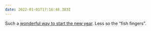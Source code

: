 ```yaml
---
date: 2022-01-01T17:16:48.383Z
---
```


Such a [wonderful way to start the new year](https://roobottom.com/diary/2022-01-01-new-years-day-walk/). Less so the “fish fingers”.
